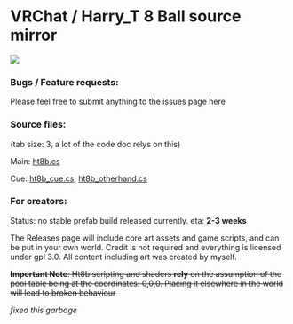 # VRChat / Harry_T 8 Ball source mirror

![](https://i.imgur.com/hb38Zs0.jpg)

### Bugs / Feature requests:
Please feel free to submit anything to the issues page here

### Source files:
(tab size: 3, a lot of the code doc relys on this)

Main:
[ht8b.cs](https://github.com/Terri00/vrc8ball/blob/master/Assets/harry_t/us/ht8b.cs?ts=3)

Cue:
[ht8b_cue.cs](https://github.com/Terri00/vrc8ball/blob/master/Assets/harry_t/us/ht8b_cue.cs?ts=3), 
[ht8b_otherhand.cs](https://github.com/Terri00/vrc8ball/blob/master/Assets/harry_t/us/ht8b_otherhand.cs?ts=3)


### For creators:
Status: no stable prefab build released currently. eta: **2-3 weeks**

The Releases page will include core art assets and game scripts, and can be put in your own world. Credit is not required and everything is licensed under gpl 3.0. All content including art was created by myself.

~~**Important Note**: Ht8b scripting and shaders **rely** on the assumption of the pool table being at the coordinates: 0,0,0. Placing it elsewhere in the world will lead to broken behaviour~~

*fixed this garbage*
